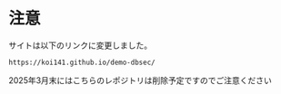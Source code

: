 # 注意
サイトは以下のリンクに変更しました。
```
https://koi141.github.io/demo-dbsec/
```

2025年3月末にはこちらのレポジトリは削除予定ですのでご注意ください